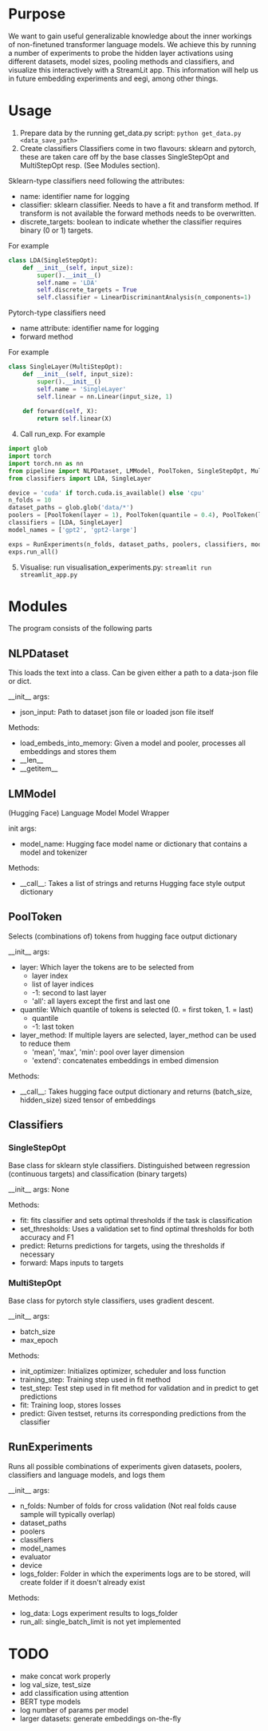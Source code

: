 # Purpose
We want to gain useful generalizable knowledge about the inner workings of non-finetuned transformer language models. We achieve this by running a number of experiments to probe the hidden layer activations using different datasets, model sizes, pooling methods and classifiers, and visualize this interactively with a StreamLit app. This information will help us in future embedding experiments and eegi, among other things.

# Usage
1. Prepare data by the running get_data.py script: ```python get_data.py <data_save_path>```
2. Create classifiers
Classifiers come in two flavours: sklearn and pytorch, these are taken care off by the base classes SingleStepOpt and MultiStepOpt resp. (See Modules section).

Sklearn-type classifiers need following the attributes:
- name: identifier name for logging
- classifier: sklearn classifier. Needs to have a fit and transform method. If transform is not available the forward methods needs to be overwritten.
- discrete_targets: boolean to indicate whether the classifier requires binary (0 or 1) targets.

For example
``` py
class LDA(SingleStepOpt):
    def __init__(self, input_size):
        super().__init__()
        self.name = 'LDA'
        self.discrete_targets = True
        self.classifier = LinearDiscriminantAnalysis(n_components=1)
```
Pytorch-type classifiers need
- name attribute: identifier name for logging
- forward method

For example
``` py
class SingleLayer(MultiStepOpt):
    def __init__(self, input_size):
        super().__init__()
        self.name = 'SingleLayer'
        self.linear = nn.Linear(input_size, 1)
    
    def forward(self, X):
        return self.linear(X)
```

4. Call run_exp. For example
``` py
import glob
import torch
import torch.nn as nn
from pipeline import NLPDataset, LMModel, PoolToken, SingleStepOpt, MultiStepOpt, RunExperiments, evaluator
from classifiers import LDA, SingleLayer

device = 'cuda' if torch.cuda.is_available() else 'cpu'
n_folds = 10
dataset_paths = glob.glob('data/*')
poolers = [PoolToken(layer = 1), PoolToken(quantile = 0.4), PoolToken(layer = 'all', layer_method = 'mean')]
classifiers = [LDA, SingleLayer]
model_names = ['gpt2', 'gpt2-large']

exps = RunExperiments(n_folds, dataset_paths, poolers, classifiers, model_names, evaluator, device)
exps.run_all()
```

5. Visualise: run visualisation_experiments.py: ```streamlit run streamlit_app.py```

# Modules
The program consists of the following parts
## NLPDataset
This loads the text into a class. Can be given either a path to a data-json file or dict.

\_\_init\_\_ args:
- json_input: Path to dataset json file or loaded json file itself

Methods:
- load_embeds_into_memory: Given a model and pooler, processes all embeddings and stores them
- \_\_len\_\_
- \_\_getitem\_\_

## LMModel
(Hugging Face) Language Model Model Wrapper

init args:
- model_name: Hugging face model name or dictionary that contains a model and tokenizer

Methods:
- \_\_call\_\_: Takes a list of strings and returns Hugging face style output dictionary

## PoolToken
Selects (combinations of) tokens from hugging face output dictionary

\_\_init\_\_ args:
- layer: Which layer the tokens are to be selected from
    - layer index
    - list of layer indices
    - -1: second to last layer
    - 'all': all layers except the first and last one
- quantile: Which quantile of tokens is selected (0. = first token, 1. = last)
    - quantile
    - -1: last token
- layer_method: If multiple layers are selected, layer_method can be used to reduce them
    - 'mean', 'max', 'min': pool over layer dimension
    - 'extend': concatenates embeddings in embed dimension

Methods:
- \_\_call\_\_: Takes hugging face output dictionary and returns (batch_size, hidden_size) sized tensor of embeddings

## Classifiers
### SingleStepOpt
Base class for sklearn style classifiers.
Distinguished between regression (continuous targets) and classification (binary targets)

\_\_init\_\_ args: None

Methods:
- fit: fits classifier and sets optimal thresholds if the task is classification
- set_thresholds: Uses a validation set to find optimal thresholds for both accuracy and F1
- predict: Returns predictions for targets, using the thresholds if necessary
- forward: Maps inputs to targets

### MultiStepOpt
Base class for pytorch style classifiers, uses gradient descent.

\_\_init\_\_ args:
- batch_size
- max_epoch

Methods:
- init_optimizer: Initializes optimizer, scheduler and loss function
- training_step: Training step used in fit method
- test_step: Test step used in fit method for validation and in predict to get predictions
- fit: Training loop, stores losses
- predict: Given testset, returns its corresponding predictions from the classifier
    
## RunExperiments
Runs all possible combinations of experiments given datasets, poolers, classifiers and language models, and logs them

\_\_init\_\_ args:
- n_folds: Number of folds for cross validation (Not real folds cause sample will typically overlap)
- dataset_paths
- poolers
- classifiers
- model_names
- evaluator
- device
- logs_folder: Folder in which the experiments logs are to be stored, will create folder if it doesn't already exist

Methods:
- log_data: Logs experiment results to logs_folder
- run_all: single_batch_limit is not yet implemented

# TODO
- make concat work properly
- log val_size, test_size
- add classification using attention
- BERT type models
- log number of params per model
- larger datasets: generate embeddings on-the-fly
